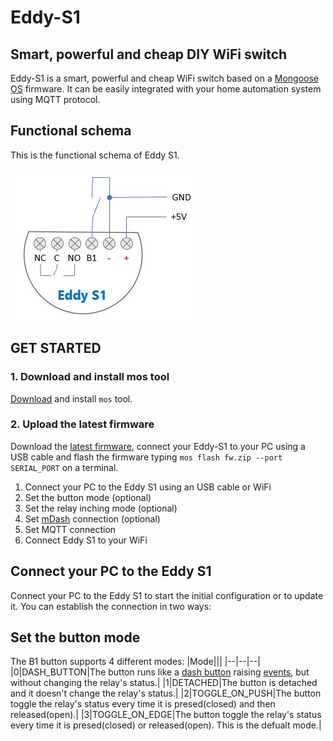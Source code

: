 # Eddy-S1   
## Smart, powerful and cheap DIY WiFi switch
Eddy-S1 is a smart, powerful and cheap WiFi switch based on a [Mongoose OS](https://mongoose-os.com/) firmware. It can be easily integrated with your home automation system using MQTT protocol.
## Functional schema
This is the functional schema of Eddy S1.

![eddy-s1 functional schema](docs/eddy-s1_functional_schema.jpg)
## GET STARTED
### 1. Download and install mos tool
[Download](https://mongoose-os.com/docs/mongoose-os/quickstart/setup.md#1-download-and-install-mos-tool) and install `mos` tool. 
### 2. Upload the latest firmware
Download the [latest firmware](releases/latest/download/fw.zip), connect your Eddy-S1 to your PC using a USB cable and flash the firmware typing `mos flash fw.zip --port SERIAL_PORT` on a terminal.


1. Connect your PC to the Eddy S1 using an USB cable or WiFi
2. Set the button mode (optional)
3. Set the relay inching mode (optional)
4. Set [mDash](https://mdash.net/) connection (optional)
5. Set MQTT connection
6. Connect Eddy S1 to your WiFi
## Connect your PC to the Eddy S1
Connect your PC to the Eddy S1 to start the initial configuration or to update it. You can establish the connection in two ways:
## Set the button mode
The B1 button supports 4 different modes:
|Mode|||
|--|--|--|
|0|DASH_BUTTON|The button runs like a [dash button](https://github.com/diy365-mgos/bbutton) raising [events](https://github.com/diy365-mgos/bbutton/blob/master/README.md#mgos_bbutton_event), but without changing the relay's status.|
|1|DETACHED|The button is detached and it doesn't change the relay's status.|
|2|TOGGLE_ON_PUSH|The button toggle the relay's status every time it is presed(closed) and then released(open).|
|3|TOGGLE_ON_EDGE|The button toggle the relay's status every time it is presed(closed) or released(open). This is the defualt mode.|
